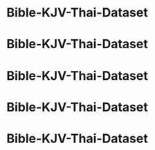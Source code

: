 # Bible-KJV-Thai-Dataset
# Bible-KJV-Thai-Dataset
# Bible-KJV-Thai-Dataset
# Bible-KJV-Thai-Dataset
# Bible-KJV-Thai-Dataset
